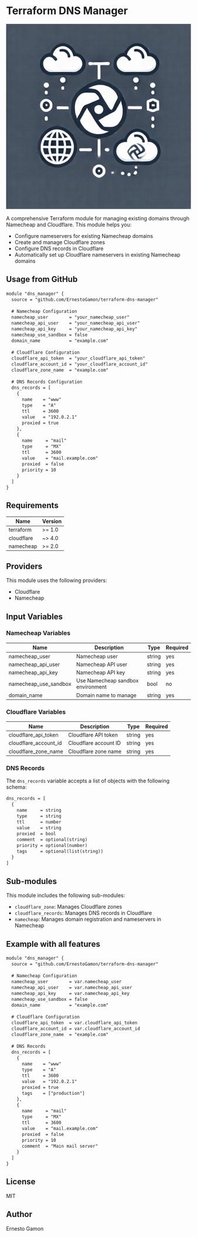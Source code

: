 # Terraform DNS Manager

![Logo](assets/logo.png)

A comprehensive Terraform module for managing existing domains through Namecheap and Cloudflare. This module helps you:
- Configure nameservers for existing Namecheap domains
- Create and manage Cloudflare zones
- Configure DNS records in Cloudflare
- Automatically set up Cloudflare nameservers in existing Namecheap domains

## Usage from GitHub

```hcl
module "dns_manager" {
  source = "github.com/ErnestoGamon/terraform-dns-manager"

  # Namecheap Configuration
  namecheap_user        = "your_namecheap_user"
  namecheap_api_user    = "your_namecheap_api_user"
  namecheap_api_key     = "your_namecheap_api_key"
  namecheap_use_sandbox = false
  domain_name           = "example.com"

  # Cloudflare Configuration
  cloudflare_api_token  = "your_cloudflare_api_token"
  cloudflare_account_id = "your_cloudflare_account_id"
  cloudflare_zone_name  = "example.com"

  # DNS Records Configuration
  dns_records = [
    {
      name    = "www"
      type    = "A"
      ttl     = 3600
      value   = "192.0.2.1"
      proxied = true
    },
    {
      name     = "mail"
      type     = "MX"
      ttl      = 3600
      value    = "mail.example.com"
      proxied  = false
      priority = 10
    }
  ]
}
```

## Requirements

| Name | Version |
|------|---------|
| terraform | >= 1.0 |
| cloudflare | ~> 4.0 |
| namecheap | >= 2.0 |

## Providers

This module uses the following providers:
- Cloudflare
- Namecheap

## Input Variables

### Namecheap Variables

| Name | Description | Type | Required |
|------|-------------|------|----------|
| namecheap_user | Namecheap user | string | yes |
| namecheap_api_user | Namecheap API user | string | yes |
| namecheap_api_key | Namecheap API key | string | yes |
| namecheap_use_sandbox | Use Namecheap sandbox environment | bool | no |
| domain_name | Domain name to manage | string | yes |

### Cloudflare Variables

| Name | Description | Type | Required |
|------|-------------|------|----------|
| cloudflare_api_token | Cloudflare API token | string | yes |
| cloudflare_account_id | Cloudflare account ID | string | yes |
| cloudflare_zone_name | Cloudflare zone name | string | yes |

### DNS Records

The `dns_records` variable accepts a list of objects with the following schema:

```hcl
dns_records = [
  {
    name     = string
    type     = string
    ttl      = number
    value    = string
    proxied  = bool
    comment  = optional(string)
    priority = optional(number)
    tags     = optional(list(string))
  }
]
```

## Sub-modules

This module includes the following sub-modules:
- `cloudflare_zone`: Manages Cloudflare zones
- `cloudflare_records`: Manages DNS records in Cloudflare
- `namecheap`: Manages domain registration and nameservers in Namecheap

## Example with all features

```hcl
module "dns_manager" {
  source = "github.com/ErnestoGamon/terraform-dns-manager"

  # Namecheap Configuration
  namecheap_user        = var.namecheap_user
  namecheap_api_user    = var.namecheap_api_user
  namecheap_api_key     = var.namecheap_api_key
  namecheap_use_sandbox = false
  domain_name           = "example.com"

  # Cloudflare Configuration
  cloudflare_api_token  = var.cloudflare_api_token
  cloudflare_account_id = var.cloudflare_account_id
  cloudflare_zone_name  = "example.com"

  # DNS Records
  dns_records = [
    {
      name    = "www"
      type    = "A"
      ttl     = 3600
      value   = "192.0.2.1"
      proxied = true
      tags    = ["production"]
    },
    {
      name     = "mail"
      type     = "MX"
      ttl      = 3600
      value    = "mail.example.com"
      proxied  = false
      priority = 10
      comment  = "Main mail server"
    }
  ]
}
```

## License

MIT

## Author

Ernesto Gamon
